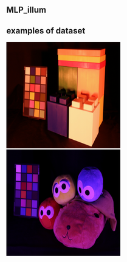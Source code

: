 ## MLP_illum
## examples of dataset
<img src="_MG_8977.JPG" width="300" height="280"> <img src="_MG_9044.JPG" width="300" height="280">
